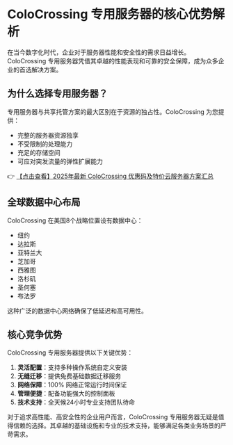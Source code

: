 # ColoCrossing 专用服务器的核心优势解析

在当今数字化时代，企业对于服务器性能和安全性的需求日益增长。ColoCrossing 专用服务器凭借其卓越的性能表现和可靠的安全保障，成为众多企业的首选解决方案。

## 为什么选择专用服务器？

专用服务器与共享托管方案的最大区别在于资源的独占性。ColoCrossing 为您提供：

- 完整的服务器资源独享
- 不受限制的处理能力
- 充足的存储空间
- 可应对突发流量的弹性扩展能力

👉 [【点击查看】2025年最新 ColoCrossing 优惠码及特价云服务器方案汇总](https://bit.ly/ColoCrossing)

## 全球数据中心布局

ColoCrossing 在美国8个战略位置设有数据中心：

- 纽约
- 达拉斯  
- 亚特兰大
- 芝加哥
- 西雅图
- 洛杉矶
- 圣何塞
- 布法罗

这种广泛的数据中心网络确保了低延迟和高可用性。

## 核心竞争优势

ColoCrossing 专用服务器提供以下关键优势：

1. **灵活配置**：支持多种操作系统自定义安装
2. **无缝迁移**：提供免费基础数据迁移服务
3. **网络保障**：100% 网络正常运行时间保证
4. **管理便捷**：配备功能强大的控制面板
5. **技术支持**：全天候24小时专业支持团队待命

对于追求高性能、高安全性的企业用户而言，ColoCrossing 专用服务器无疑是值得信赖的选择。其卓越的基础设施和专业的技术支持，能够满足各类业务场景的严苛需求。